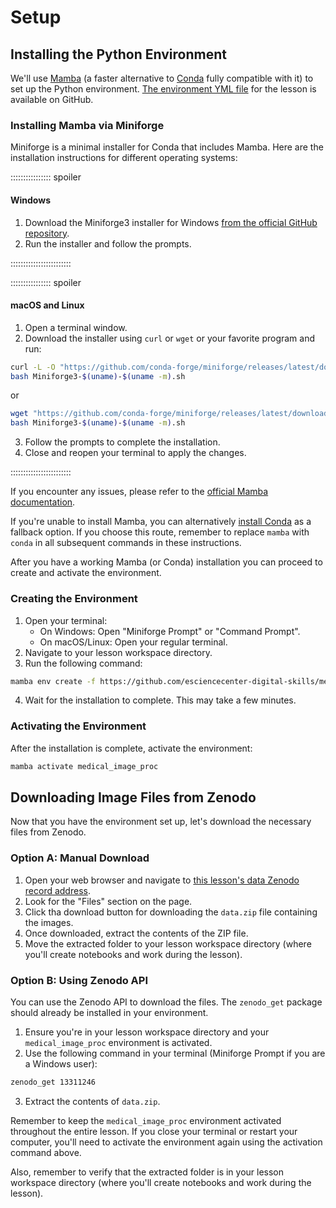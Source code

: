 # Setup

## Installing the Python Environment

We'll use [Mamba](https://mamba.readthedocs.io/en/latest/index.html) (a faster alternative to [Conda](https://docs.conda.io/en/latest/) fully compatible with it) to set up the Python environment. [The environment YML file](https://github.com/esciencecenter-digital-skills/medical-image-processing/blob/main/learners/environment.yml) for the lesson is available on GitHub.

### Installing Mamba via Miniforge

Miniforge is a minimal installer for Conda that includes Mamba. Here are the installation instructions for different operating systems:

:::::::::::::::: spoiler

#### Windows
1. Download the Miniforge3 installer for Windows [from the official GitHub repository](https://github.com/conda-forge/miniforge?tab=readme-ov-file#miniforge3).
2. Run the installer and follow the prompts.

::::::::::::::::::::::::

:::::::::::::::: spoiler

#### macOS and Linux

1. Open a terminal window.
2. Download the installer using `curl` or `wget` or your favorite program and run:
```bash
curl -L -O "https://github.com/conda-forge/miniforge/releases/latest/download/Miniforge3-$(uname)-$(uname -m).sh"
bash Miniforge3-$(uname)-$(uname -m).sh
```
or
```bash
wget "https://github.com/conda-forge/miniforge/releases/latest/download/Miniforge3-$(uname)-$(uname -m).sh"
bash Miniforge3-$(uname)-$(uname -m).sh
```
3. Follow the prompts to complete the installation.
4. Close and reopen your terminal to apply the changes.

::::::::::::::::::::::::

If you encounter any issues, please refer to the [official Mamba documentation](https://mamba.readthedocs.io/en/latest/installation/mamba-installation.html).

If you're unable to install Mamba, you can alternatively [install Conda](https://docs.conda.io/projects/conda/en/latest/user-guide/install/index.html) as a fallback option. If you choose this route, remember to replace `mamba` with `conda` in all subsequent commands in these instructions.

After you have a working Mamba (or Conda) installation you can proceed to create and activate the environment.

### Creating the Environment

1. Open your terminal:
   - On Windows: Open "Miniforge Prompt" or "Command Prompt".
   - On macOS/Linux: Open your regular terminal.
2. Navigate to your lesson workspace directory.
3. Run the following command:

```bash
mamba env create -f https://github.com/esciencecenter-digital-skills/medical-image-processing/blob/main/learners/environment.yml
```

4. Wait for the installation to complete. This may take a few minutes.

### Activating the Environment

After the installation is complete, activate the environment:

```bash
mamba activate medical_image_proc
```

## Downloading Image Files from Zenodo

Now that you have the environment set up, let's download the necessary files from Zenodo.

### Option A: Manual Download

1. Open your web browser and navigate to [this lesson's data Zenodo record address](https://zenodo.org/records/13311246).
2. Look for the "Files" section on the page.
3. Click tha download button for downloading the `data.zip` file containing the images.
4. Once downloaded, extract the contents of the ZIP file.
5. Move the extracted folder to your lesson workspace directory (where you'll create notebooks and work during the lesson).

### Option B: Using Zenodo API

You can use the Zenodo API to download the files. The `zenodo_get` package should already be installed in your environment.

1. Ensure you're in your lesson workspace directory and your `medical_image_proc` environment is activated.
2. Use the following command in your terminal (Miniforge Prompt if you are a Windows user):
```bash
zenodo_get 13311246
```
3. Extract the contents of `data.zip`.

Remember to keep the `medical_image_proc` environment activated throughout the entire lesson. If you close your terminal or restart your computer, you'll need to activate the environment again using the activation command above.

Also, remember to verify that the extracted folder is in your lesson workspace directory (where you'll create notebooks and work during the lesson).
